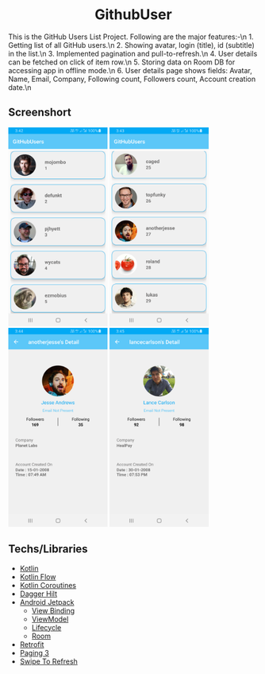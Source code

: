 <h1 align="center"> GithubUser </h1>
This is the GitHub Users List Project. Following are the major features:-\n
1. Getting list of all GitHub users.\n
2. Showing avatar, login (title), id (subtitle) in the list.\n
3. Implemented pagination and pull-to-refresh.\n
4. User details can be fetched on click of item row.\n
5. Storing data on Room DB for accessing app in offline mode.\n
6. User details page shows fields: Avatar, Name, Email, Company, Following count, Followers count, Account creation date.\n

## Screenshort
<img src="https://github.com/Shruti7032/GithubUsers/blob/main/Screenshot/Screenshot_001.png" width="200" height="400"> <img src="https://github.com/Shruti7032/GithubUsers/blob/main/Screenshot/Screenshot_002.png" width="200" height="400"> <img src="https://github.com/Shruti7032/GithubUsers/blob/main/Screenshot/Screenshot_003.png" width="200" height="400"> <img src="https://github.com/Shruti7032/GithubUsers/blob/main/Screenshot/Screenshot_004.png" width="200" height="400">



## Techs/Libraries
- [Kotlin](https://developer.android.com/kotlin)
- [Kotlin Flow](https://developer.android.com/kotlin/flow)
- [Kotlin Coroutines](https://github.com/Kotlin/kotlinx.coroutines)
- [Dagger Hilt](https://dagger.dev/hilt/)
- [Android Jetpack](https://developer.android.com/jetpack)
  - [View Binding](https://developer.android.com/topic/libraries/view-binding)
  - [ViewModel](https://developer.android.com/topic/libraries/architecture/viewmodel)
  - [Lifecycle](https://developer.android.com/topic/libraries/architecture/lifecycle)
  - [Room](https://developer.android.com/training/data-storage/room)
- [Retrofit](https://square.github.io/retrofit/)
- [Paging 3](https://developer.android.com/topic/libraries/architecture/paging/v3-overview)
- [Swipe To Refresh](https://developer.android.com/training/swipe/add-swipe-interface)
